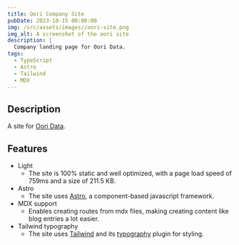 ```yaml
---
title: Oori Company Site
pubDate: 2023-10-15 00:00:00
img: /src/assets/images//oori-site.png
img_alt: A screenshot of the oori site
description: |
  Company landing page for Oori Data.
tags:
  - TypeScript
  - Astro
  - Tailwind
  - MDX
---
```


## Description
A site for [Oori Data](https://oori.dev/).

## Features
- Light
  - The site is 100% static and well optimized, with a page load speed of 759ms and a size of 211.5 KB.
- Astro
  - The site uses [Astro](https://astro.build), a component-based javascript framework.
- MDX support
  - Enables creating routes from mdx files, making creating content like blog entries a lot easier.
- Tailwind typography
  - The site uses [Tailwind](tailwindcss.com/) and its [typography](https://tailwindcss.com/docs/typography-plugin) plugin for styling.
